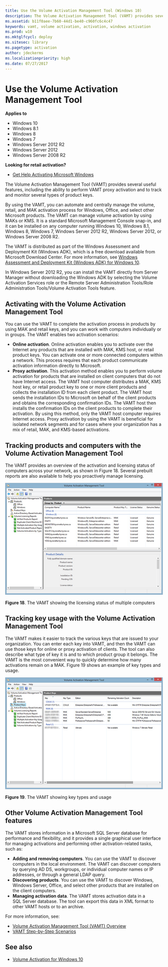 ```yaml
---
title: Use the Volume Activation Management Tool (Windows 10)
description: The Volume Activation Management Tool (VAMT) provides several useful features, including the ability to perform VAMT proxy activation and to track and monitor several types of product keys.
ms.assetid: b11f0aee-7b60-44d1-be40-c960fc6c4c47
keywords: vamt, volume activation, activation, windows activation
ms.prod: w10
ms.mktglfcycl: deploy
ms.sitesec: library
ms.pagetype: activation
author: jdeckerms
ms.localizationpriority: high
ms.date: 07/27/2017
---
```


# Use the Volume Activation Management Tool

**Applies to**
-   Windows 10
-   Windows 8.1
-   Windows 8
-   Windows 7
-   Windows Server 2012 R2
-   Windows Server 2012
-   Windows Server 2008 R2

**Looking for retail activation?**
-   [Get Help Activating Microsoft Windows](https://go.microsoft.com/fwlink/p/?LinkId=618644)

The Volume Activation Management Tool (VAMT) provides several useful features, including the ability to perform VAMT proxy activation and to track and monitor several types of product keys.

By using the VAMT, you can automate and centrally manage the volume, retail, and MAK activation process for Windows, Office, and select other Microsoft products. The VAMT can manage volume activation by using MAKs or KMS. It is a standard Microsoft Management Console snap-in, and it can be 
installed on any computer running Windows 10, Windows 8.1, Windows 8, Windows 7, Windows Server 2012 R2, Windows Server 2012, or Windows Server 2008 R2.

The VAMT is distributed as part of the Windows Assessment and Deployment Kit (Windows ADK), which is a free download available from Microsoft Download Center. For more information, see [Windows Assessment and Deployment Kit (Windows ADK) for Windows 10](https://go.microsoft.com/fwlink/p/?LinkId=526740).

In Windows Server 2012 R2, you can install the VAMT directly from Server Manager without downloading the Windows ADK by selecting the Volume Activation Services role or the Remote Server Administration Tools/Role Administration Tools/Volume Activation Tools feature.

## Activating with the Volume Activation Management Tool

You can use the VAMT to complete the activation process in products by using MAK and retail keys, and you can work with computers individually or in groups. The VAMT enables two activation scenarios:
-   **Online activation**. Online activation enables you to activate over the Internet any products that are installed with MAK, KMS host, or retail product keys. You can activate one or more connected computers within a network. This process requires that each product communicate activation information directly to Microsoft.
-   **Proxy activation**. This activation method enables you to perform volume activation for products that are installed on client computers that do not have Internet access. The VAMT host computer distributes a MAK, KMS host key, or retail product key to one or more client products and collects the installation ID from each client product. The VAMT host sends the installation IDs to Microsoft on behalf of the client products and obtains the corresponding confirmation IDs. The VAMT host then installs the confirmation IDs on the client products to complete their activation.
    By using this method, only the VAMT host computer requires Internet access. Proxy activation by using the VAMT is beneficial for isolated network segments and for cases where your organization has a mix of retail, MAK, and KMS-based activations.

## Tracking products and computers with the Volume Activation Management Tool

The VAMT provides an overview of the activation and licensing status of computers across your network, as shown in Figure 18. Several prebuilt reports are also available to help you proactively manage licensing.

![VAMT showing the licensing status of multiple computers](../images/volumeactivationforwindows81-18.jpg)

**Figure 18**. The VAMT showing the licensing status of multiple computers

## Tracking key usage with the Volume Activation Management Tool

The VAMT makes it easier to track the various keys that are issued to your organization. You can enter each key into VAMT, and then the VAMT can use those keys for online or proxy activation of clients. The tool can also describe what type of key it is and to which product group it belongs. The VAMT is the most convenient way to quickly determine how many activations remain on a MAK. Figure 19 shows an example of key types and usage.

![VAMT showing key types and usage](../images/volumeactivationforwindows81-19.jpg)

**Figure 19**. The VAMT showing key types and usage

## Other Volume Activation Management Tool features

The VAMT stores information in a Microsoft SQL Server database for performance and flexibility, and it provides a single graphical user interface for managing activations and performing other activation-related tasks, such as:
-   **Adding and removing computers**. You can use the VAMT to discover computers in the local environment. The VAMT can discover computers by querying AD DS, workgroups, or individual computer names or IP addresses, or through a general LDAP query.
-   **Discovering products**. You can use the VAMT to discover Windows, Windows Server, Office, and select other products that are installed on the client computers.
-   **Managing activation data**. The VAMT stores activation data in a SQL Server database. The tool can export this data in XML format to other VAMT hosts or to an archive.

For more information, see:
-   [Volume Activation Management Tool (VAMT) Overview](https://go.microsoft.com/fwlink/p/?LinkId=618266)
-   [VAMT Step-by-Step Scenarios](https://go.microsoft.com/fwlink/p/?LinkId=618267)

## See also
-   [Volume Activation for Windows 10](volume-activation-windows-10.md)
 
 
